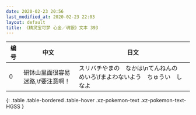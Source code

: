 ```yaml
---
date: 2020-02-23 20:56
last_modified_at: 2020-02-23 22:03
layout: default
title: 《精灵宝可梦 心金／魂银》文本 393
---
```

| 编号 | 中文 | 日文 |
| ---- | ---- | ---- |
| 0 | 研钵山里面很容易迷路,\f要注意啊！ | スリバチやまの　なかは\nてんねんの　めいろ\fまよわないよう　ちゅうい　しなよ |
{: .table .table-bordered .table-hover .xz-pokemon-text .xz-pokemon-text-HGSS }